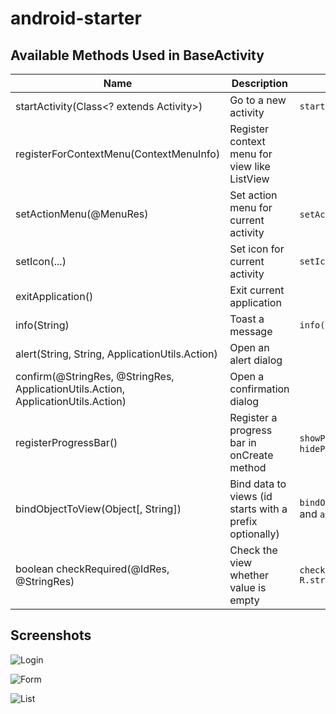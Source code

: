 # android-starter

## Available Methods Used in BaseActivity

| Name        | Description | Misc |
| ------------- | ------------- | ----- |
| startActivity(Class<? extends Activity>) | Go to a new activity | `startActivity(MainActivity.class)` |
| registerForContextMenu(ContextMenuInfo) | Register context menu for view like ListView |  |
| setActionMenu(@MenuRes) | Set action menu for current activity | `setActionMenu(R.menu.main`) |
| setIcon(...) | Set icon for current activity | `setIcon(R.drawable.icon)` |
| exitApplication() | Exit current application | |
| info(String) | Toast a message | `info(R.string.message)` |
| alert(String, String, ApplicationUtils.Action) | Open an alert dialog |  |
| confirm(@StringRes, @StringRes, ApplicationUtils.Action, ApplicationUtils.Action) | Open a confirmation dialog | |
| registerProgressBar() | Register a progress bar in onCreate method | `showProgressBar()` or `hideProgressBar()` |
| bindObjectToView(Object[, String]) | Bind data to views (id starts with a prefix optionally) |  `bindObjectToView(user, "user_")` and `android:id="@+id/user_name"` |
| boolean checkRequired(@IdRes, @StringRes) | Check the view whether value is empty | `checkRequired(R.id.edit_text, R.string.required)` |

## Screenshots

![Login](https://raw.githubusercontent.com/bndynet/android-starter/master/docs/images/login.png)

![Form](https://raw.githubusercontent.com/bndynet/android-starter/master/docs/images/form.png)

![List](https://raw.githubusercontent.com/bndynet/android-starter/master/docs/images/list.png)
